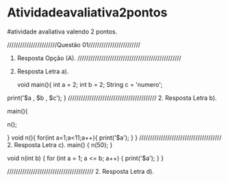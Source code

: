 # Atividadeavaliativa2pontos
#atividade avaliativa valendo 2 pontos.


 ///////////////////////Questão 01////////////////////////
 
1. Resposta  Opção (A).
////////////////////////////////////////////////
2. Resposta Letra a).

   void main(){
  int a = 2; 
  int b = 2;
  String c = 'numero'; 
  
 print('$a , $b , $c'); 
}
/////////////////////////////////////////
2.  Resposta Letra b).

main(){
  
n();
  
}
void n(){
  for(int a=1;a<11;a++){
    print('$a');
  }
}
//////////////////////////////////////
2.  Resposta Letra c).
 main() {
  n(50);
}

void n(int b) {
  for (int a = 1; a <= b; a++) {
    print('$a');
  }
}

////////////////////////////////////////
2.  Resposta Letra d).

